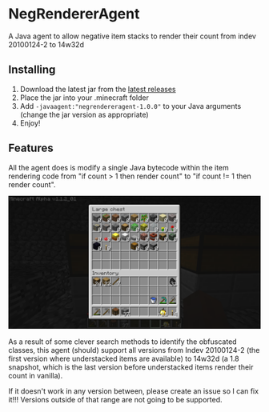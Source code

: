 # NegRendererAgent

A Java agent to allow negative item stacks to render their count from indev 20100124-2 to 14w32d

## Installing

1) Download the latest jar from the [latest releases](https://github.com/Captain-S0L0/negrendereragent/releases)
2) Place the jar into your .minecraft folder
3) Add `-javaagent:"negrendereragent-1.0.0"` to your Java arguments (change the jar version as appropriate)
4) Enjoy!

## Features

All the agent does is modify a single Java bytecode within the item rendering code from "if count > 1 then render count" to "if count != 1 then render count".

![](https://raw.githubusercontent.com/Captain-S0L0/negrendereragent/master/src/main/resources/NegRendererAgentExampleAlpha.png)

As a result of some clever search methods to identify the obfuscated classes, this agent (should) support all versions from Indev 20100124-2 (the first version where understacked items are available) to 14w32d (a 1.8 snapshot, which is the last version before understacked items render their count in vanilla).

If it doesn't work in any version between, please create an issue so I can fix it!!! Versions outside of that range are not going to be supported.
